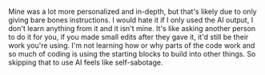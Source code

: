 
Mine was a lot more personalized and in-depth, but that's likely due to only giving bare bones instructions. 
I would hate it if I only used the AI output, I don't learn anything from it and it isn't mine. It's like asking another person to do it
for you, if you made small edits after they gave it, it'd still be their work you're using. I'm not learning how or why parts of the code work 
and so much of coding is using the starting blocks to build into other things. So skipping that to use AI feels like self-sabotage.